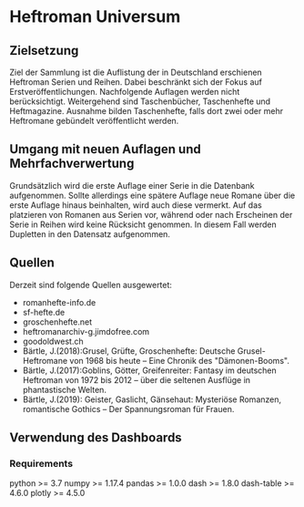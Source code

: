 # Heftroman Universum
## Zielsetzung
Ziel der Sammlung ist die Auflistung der in Deutschland erschienen Heftroman Serien und Reihen.
Dabei beschränkt sich der Fokus auf Erstveröffentlichungen. Nachfolgende Auflagen werden nicht
berücksichtigt. Weitergehend sind Taschenbücher, Taschenhefte und Heftmagazine. Ausnahme bilden Taschenhefte, falls dort zwei oder mehr Heftromane gebündelt veröffentlicht werden.

## Umgang mit neuen Auflagen und Mehrfachverwertung
Grundsätzlich wird die erste Auflage einer Serie in die Datenbank aufgenommen. Sollte allerdings eine spätere Auflage neue Romane über die erste Auflage hinaus beinhalten, wird auch
diese vermerkt. Auf das platzieren von Romanen aus Serien vor, während oder nach Erscheinen der Serie in Reihen wird keine Rücksicht genommen. In diesem Fall werden Dupletten in den Datensatz aufgenommen.

## Quellen
Derzeit sind folgende Quellen ausgewertet:
* romanhefte-info.de
* sf-hefte.de
* groschenhefte.net
* heftromanarchiv-g.jimdofree.com
* goodoldwest.ch
* Bärtle, J.(2018):Grusel, Grüfte, Groschenhefte: Deutsche Grusel-Heftromane von 1968 bis heute – Eine Chronik des "Dämonen-Booms".
* Bärtle, J.(2017):Goblins, Götter, Greifenreiter: Fantasy im deutschen Heftroman von 1972 bis 2012 – über die seltenen Ausflüge in phantastische Welten.
* Bärtle, J.(2019): Geister, Gaslicht, Gänsehaut: Mysteriöse Romanzen, romantische Gothics – Der Spannungsroman für Frauen.

## Verwendung des Dashboards
### Requirements
python >= 3.7
numpy >= 1.17.4
pandas >= 1.0.0
dash >= 1.8.0
dash-table >= 4.6.0
plotly >= 4.5.0


